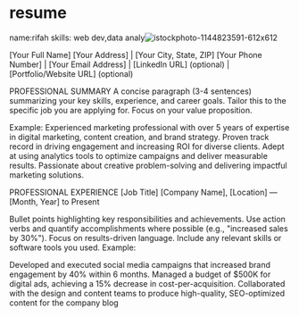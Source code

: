 # resume
name:rifah 
skills: web dev,data analy![istockphoto-1144823591-612x612](https://github.com/user-attachments/assets/0f97f23b-b951-4be8-a996-1bc3bf25c3d2)





[Your Full Name]
[Your Address] | [Your City, State, ZIP]
[Your Phone Number] | [Your Email Address] | [LinkedIn URL] (optional) | [Portfolio/Website URL] (optional)






PROFESSIONAL SUMMARY
A concise paragraph (3-4 sentences) summarizing your key skills, experience, and career goals. Tailor this to the specific job you are applying for. Focus on your value proposition.






Example:
Experienced marketing professional with over 5 years of expertise in digital marketing, content creation, and brand strategy. Proven track record in driving engagement and increasing ROI for diverse clients. Adept at using analytics tools to optimize campaigns and deliver measurable results. Passionate about creative problem-solving and delivering impactful marketing solutions.





PROFESSIONAL EXPERIENCE
[Job Title]
[Company Name], [Location] — [Month, Year] to Present

Bullet points highlighting key responsibilities and achievements. Use action verbs and quantify accomplishments where possible (e.g., "increased sales by 30%").
Focus on results-driven language.
Include any relevant skills or software tools you used.
Example:

Developed and executed social media campaigns that increased brand engagement by 40% within 6 months.
Managed a budget of $500K for digital ads, achieving a 15% decrease in cost-per-acquisition.
Collaborated with the design and content teams to produce high-quality, SEO-optimized content for the company blog
